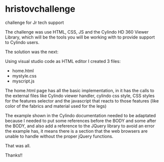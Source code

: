 # hristovchallenge
challenge for Jr tech support 

The challenge was use HTML, CSS, JS and the Cylindo HD 360 Viewer Library, which will be the tools you will be working with to provide support to Cylindo users.

The solution was the next:

Using visual studio code as HTML editor I created 3 files:

- home.html
- mystyle.css
- myscript.js

The home.html page has all the basic implementation, in it has the calls to the external files like Cylindo viewer handler, cylindo css style, CSS styles for the features selector and the javascript that reacts to those features (like color of the fabrics and material used for the legs)

The example shown in the Cylindo documentation needed to be adaptated because I needed to put some references before the BODY and some after the BODY, and also add a reference to the JQuery library to avoid an error the example has, it means there is a section that the web browsers are unable to handle without the proper jQuery functions.

That was all.

Thanks!!
